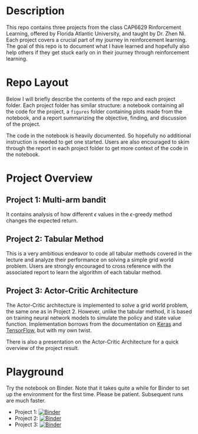 # Description
This repo contains three projects from the class CAP6629 Rinforcement Learning, offered by Florida Atlantic University, and taught by Dr. Zhen Ni. Each project covers a crucial part of my journey in reinforcement learning. The goal of this repo is to document what I have learned and hopefully also help others if they get stuck early on in their journey through reinforcement learning.

# Repo Layout
Below I will briefly describe the contents of the repo and each project folder. Each project folder has similar structure: a notebook containing all the code for the project, a `figures` folder containing plots made from the notebook, and a report summarizing the objective, finding, and discussion of the project.

The code in the notebook is heavily documented. So hopefully no additional instruction is needed to get one started. Users are also encouraged to skim through the report in each project folder to get more context of the code in the notebook.

# Project Overview

## Project 1: Multi-arm bandit
It contains analysis of how different $\epsilon$ values in the $\epsilon$-greedy method changes the expected return.

## Project 2: Tabular Method
This is a very ambitious endeavor to code all tabular methods covered in the lecture and analyze their performance on solving a simple grid world problem. Users are strongly encouraged to cross reference with the associated report to learn the algorithm of each tabular method. 

## Project 3: Actor-Critic Architecture
The Actor-Critic architecture is implemented to solve a grid world problem, the same one as in Project 2. However, unlike the tabular method, it is based on training neural network models to simulate the policy and state value function. Implementation borrows from the documentation on [Keras](https://keras.io/examples/rl/actor_critic_cartpole/) and [TensorFlow](https://www.tensorflow.org/tutorials/reinforcement_learning/actor_critic), but with my own twist.

There is also a presentation on the Actor-Critic Architecture for a quick overview of the project result.

# Playground
Try the notebook on Binder. Note that it takes quite a while for Binder to set up the environment for the first time. Please be patient. Subsequent runs are much faster.

* Project 1: [![Binder](https://mybinder.org/badge_logo.svg)](https://mybinder.org/v2/gh/FanchenBao/reinforcement_learning/HEAD?filepath=project_1%2Fp1_Bao.ipynb)
* Project 2: [![Binder](https://mybinder.org/badge_logo.svg)](https://mybinder.org/v2/gh/FanchenBao/reinforcement_learning/HEAD?filepath=project_2%2Fp2_Bao.ipynb)
* Project 3: [![Binder](https://mybinder.org/badge_logo.svg)](https://mybinder.org/v2/gh/FanchenBao/reinforcement_learning/HEAD?filepath=project_3%2Fp3_Bao.ipynb)